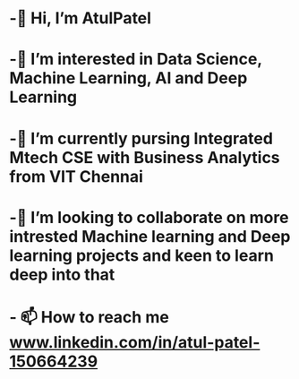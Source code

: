 # -👋 Hi, I’m AtulPatel 
# -👀 I’m interested in Data Science, Machine Learning, AI and Deep Learning
# -🌱 I’m currently pursing Integrated Mtech CSE with Business Analytics from VIT Chennai
# -💞️ I’m looking to collaborate on more intrested Machine learning and Deep learning projects and keen to learn deep into that
# - 📫 How to reach me www.linkedin.com/in/atul-patel-150664239

<!---
783atulpatel/783atulpatel is a ✨ special ✨ repository because its `README.md` (this file) appears on your GitHub profile.
You can click the Preview link to take a look at your changes.
--->
